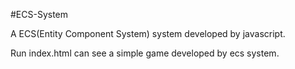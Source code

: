 #ECS-System

A ECS(Entity Component System) system developed by javascript.

Run index.html can see a simple game developed by ecs system. 
